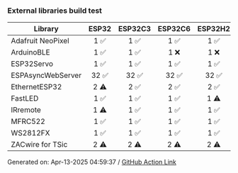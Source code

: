 ### External libraries build test

Library|ESP32|ESP32C3|ESP32C6|ESP32H2|ESP32P4|ESP32S2|ESP32S3
-|:-:|:-:|:-:|:-:|:-:|:-:|:-:
Adafruit NeoPixel|1 :white_check_mark: |1 :white_check_mark: |1 :white_check_mark: |1 :white_check_mark: |1 :white_check_mark: |1 :white_check_mark: |1 :white_check_mark: 
ArduinoBLE|1 :white_check_mark: |1 :white_check_mark: |1 :x: |1 :x: |1 :x: |N/A|1 :white_check_mark: 
ESP32Servo|1 :white_check_mark: |1 :white_check_mark: |1 :white_check_mark: |1 :white_check_mark: |1 :white_check_mark: |1 :white_check_mark: |1 :white_check_mark: 
ESPAsyncWebServer|32 :white_check_mark: |32 :white_check_mark: |32 :white_check_mark: |32 :white_check_mark: |32 :white_check_mark: |32 :white_check_mark: |32 :white_check_mark: 
EthernetESP32|2 :warning: |2 :white_check_mark: |2 :white_check_mark: |2 :white_check_mark: |2 :x: |2 :white_check_mark: |2 :white_check_mark: 
FastLED|1 :white_check_mark: |1 :white_check_mark: |1 :white_check_mark: |1 :warning: |1 :warning: |1 :white_check_mark: |1 :warning: 
IRremote|1 :warning: |1 :white_check_mark: |1 :white_check_mark: |1 :white_check_mark: |1 :warning: |1 :white_check_mark: |1 :white_check_mark: 
MFRC522|1 :white_check_mark: |1 :white_check_mark: |1 :white_check_mark: |1 :white_check_mark: |1 :white_check_mark: |1 :white_check_mark: |1 :white_check_mark: 
WS2812FX|1 :white_check_mark: |1 :white_check_mark: |1 :white_check_mark: |1 :white_check_mark: |1 :white_check_mark: |1 :white_check_mark: |1 :white_check_mark: 
ZACwire for TSic|2 :warning: |2 :warning: |2 :warning: |2 :warning: |2 :warning: |2 :warning: |2 :warning: 


Generated on: Apr-13-2025 04:59:37
/ [GitHub Action Link](https://github.com/espressif/arduino-esp32/actions/runs/14426068067)
